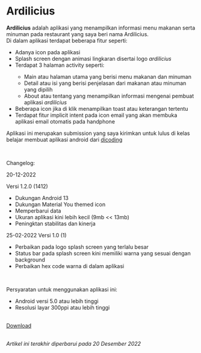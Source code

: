 # Ardilicius
<p><strong>Ardilicius</strong> adalah aplikasi yang menampilkan informasi menu makanan serta minuman pada restaurant yang saya beri nama Ardilicius. <br>Di dalam aplikasi terdapat beberapa fitur seperti:</p>
<ul>
  <li>Adanya icon pada aplikasi</li>
  <li>Splash screen dengan animasi lingkaran disertai logo <i>ardilicius</i></li>
  <li>Terdapat 3 halaman activity seperti:</li>
    <ul>
      <li>Main atau halaman utama yang berisi menu makanan dan minuman</li>
      <li>Detail atau isi yang berisi penjelasan dari makanan atau minuman yang dipilih</li>
      <li>About atau tentang yang menampilkan informasi mengenai pembuat aplikasi <i>ardilicius</i></li>
    </ul>
  <li>Beberapa icon jika di klik menampilkan toast atau keterangan tertentu</li>
  <li>Terdapat fitur implicit intent pada icon email yang akan membuka aplikasi email otomatis pada handphone</li>
</ul> 
<p>Aplikasi ini merupakan submission yang saya kirimkan untuk lulus di kelas belajar membuat aplikasi android dari <a href="https://www.dicoding.com">dicoding</a></p>
<br><p>Changelog:</p>
20-12-2022
<p>Versi 1.2.0 (1412)</p>
<ul>
  <li>Dukungan Android 13</li>
  <li>Dukungan Material You themed icon </li>
  <li>Memperbarui data</li>
  <li>Ukuran aplikasi kini lebih kecil (9mb << 13mb)</li>
  <li>Peningktan stabilitas dan kinerja</li>
</ul>


25-02-2022
Versi 1.0 (1)
<ul>
  <li>Perbaikan pada logo splash screen yang terlalu besar</li>
  <li>Status bar pada splash screen kini memiliki warna yang sesuai dengan background</li>
  <li>Perbaikan hex code warna di dalam aplikasi</li>
</ul>

<br><p>Persyaratan untuk menggunakan aplikasi ini:</p>
<ul>
  <li>Android versi 5.0 atau lebih tinggi</li>
  <li>Resolusi layar 300ppi atau lebih tinggi</li>
</ul>
<br><a href="https://github.com/ardiantowibowo/android-apps/raw/main/ardilicius/Ardilicius%201.2.0(1412).apk">Download</a>

<br><i>Artikel ini terakhir diperbarui pada 20 Desember 2022</i>
